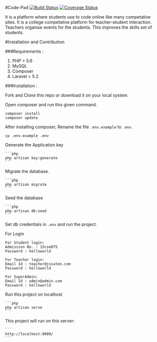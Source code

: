 #Code-Pad
[![Build Status](https://travis-ci.org/ncs-jss/Code-Pad.svg?branch=master)](https://travis-ci.org/ncs-jss/Code-Pad)
[![Coverage Status](https://coveralls.io/repos/github/ncs-jss/Code-Pad/badge.svg?branch=master)](https://coveralls.io/github/ncs-jss/Code-Pad?branch=master)

It is a platform where students use to code online like many competative sites. It is a college competative platform for teacher-student interaction.
Teachers organise events for the students. This improves the skills set of students.

#Installation and Contribution

###Requirements :

1. PHP > 5.6
2. MySQL
3. Composer
4. Laravel > 5.2

###Installation :

Fork and Clone this repo or download it on your local system.

Open composer and run this given command.

```shell
composer install
composer update
```

After installing composer, Rename the file `.env.example` to `.env`.

```shell
cp .env.example .env
```

Generate the Application key

    ```php
    php artisan key:generate
    ```

Migrate the database.

    ```php
    php artisan migrate
    ```

Seed the database

    ```php
    php artisan db:seed
    ```

Set db credentials in `.env` and run the project.

For Login
```
For Student login:
Admission No. : 15cse075
Password : helloworld

For Teacher login:
Email Id : teacher@jssaten.com
Password : helloworld

For SuperAdmin:
Email Id : admin@admin.com
Password : helloworld
```

Run this project on localhost

    ```php
    php artisan serve
    ```

This project will run on this server:

    ```
    http://localhost:8000/
    ```
